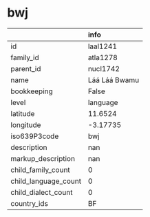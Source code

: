 # bwj
|                      | info          |
|:---------------------|:--------------|
| id                   | laal1241      |
| family_id            | atla1278      |
| parent_id            | nucl1742      |
| name                 | Láá Láá Bwamu |
| bookkeeping          | False         |
| level                | language      |
| latitude             | 11.6524       |
| longitude            | -3.17735      |
| iso639P3code         | bwj           |
| description          | nan           |
| markup_description   | nan           |
| child_family_count   | 0             |
| child_language_count | 0             |
| child_dialect_count  | 0             |
| country_ids          | BF            |